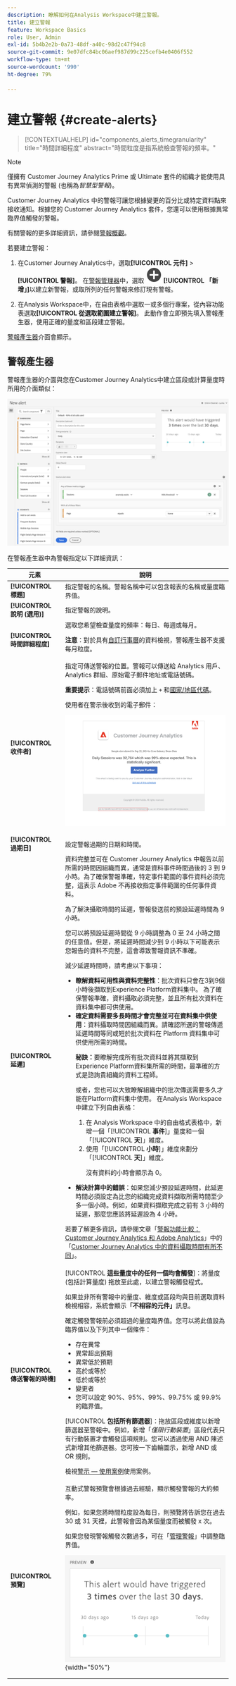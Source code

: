 ```yaml
---
description: 瞭解如何在Analysis Workspace中建立警報。
title: 建立警報
feature: Workspace Basics
role: User, Admin
exl-id: 5b4b2e2b-0a73-48df-a40c-98d2c47f94c8
source-git-commit: 9e07dfc84bc06aef987d99c225cefb4e0406f552
workflow-type: tm+mt
source-wordcount: '990'
ht-degree: 79%

---
```


# 建立警報 {#create-alerts}

<!-- markdownlint-disable MD034 -->

>[!CONTEXTUALHELP]
>id="components_alerts_timegranularity"
>title="時間詳細程度"
>abstract="時間粒度是指系統檢查警報的頻率。"

<!-- markdownlint-enable MD034 -->


>[!NOTE]
>
>僅擁有 Customer Journey Analytics Prime 或 Ultimate 套件的組織才能使用具有異常偵測的警報 (也稱為&#x200B;_智慧型警報_)。

Customer Journey Analytics 中的警報可讓您根據變更的百分比或特定資料點來接收通知。根據您的 Customer Journey Analytics 套件，您還可以使用根據異常臨界值觸發的警報。

有關警報的更多詳細資訊，請參閱[警報概觀](/help/components/c-intelligent-alerts/intelligent-alerts.md)。

若要建立警報：

<!-- Note that there are difference in how alerts are created in CJA vs AA. In AA you can create alerts from the Workspace menu and using a shortcut; these are not possible in CJA... -->

1. 在Customer Journey Analytics中，選取&#x200B;**[!UICONTROL 元件]** > **[!UICONTROL 警報]**。 在[警報管理器](alert-manager.md)中，選取 ![AddCircle](/help/assets/icons/AddCircle.svg) **[!UICONTROL 「新增」]**&#x200B;以建立新警報，或取所列的任何警報來修訂現有警報。

1. 在Analysis Workspace中，在自由表格中選取一或多個行專案，從內容功能表選取&#x200B;**[!UICONTROL 從選取範圍建立警報]**。 此動作會立即預先填入警報產生器，使用正確的量度和區段建立警報。

[警報產生器](#alert-builder)介面會顯示。


## 警報產生器

警報產生器的介面與您在Customer Journey Analytics中建立區段或計算量度時所用的介面類似：

![警報產生器介面](assets/alert-builder.png)

在警報產生器中為警報指定以下詳細資訊：

| 元素 | 說明 |
|---------|----------|
| **[!UICONTROL 標題]** | 指定警報的名稱。警報名稱中可以包含報表的名稱或量度臨界值。 |
| **[!UICONTROL 說明 (選用)]** | 指定警報的說明。 |
| **[!UICONTROL 時間詳細程度]** | 選取您希望檢查量度的頻率：每日、每週或每月。<p><b>注意</b>：對於具有[自訂行事曆](/help/data-views/create-dataview.md#calendar)的資料檢視，警報產生器不支援每月粒度。<!--true?--></p> |
| **[!UICONTROL 收件者]** | 指定可傳送警報的位置。警報可以傳送給 Analytics 用戶、Analytics 群組、原始電子郵件地址或電話號碼。<p><b>重要提示</b>：電話號碼前面必須加上 `+` 和[國家/地區代碼](https://countrycode.org/)。</p><p>使用者在警示後收到的電子郵件：</p><p>![警報電子郵件](assets/alerts-email.PNG)</p> |
| **[!UICONTROL 過期日]** | 設定警報過期的日期和時間。 |
| **[!UICONTROL 延遲]** | 資料完整並可在 Customer Journey Analytics 中報告以前所需的時間因組織而異，通常是資料事件時間過後的 3 到 9 小時。為了確保警報準確，特定事件範圍的事件資料必須完整，這表示 Adob&#x200B;&#x200B;e 不再接收指定事件範圍的任何事件資料。<p>為了解決攝取時間的延遲，警報發送前的預設延遲時間為 9 小時。</p><p>您可以將預設延遲時間從 9 小時調整為 0 至 24 小時之間的任意值。但是，將延遲時間減少到 9 小時以下可能表示您報告的資料不完整，這會導致警報資訊不準確。</p><p>減少延遲時間時，請考慮以下事項：</p><ul><li>**瞭解資料可用性與資料完整性**：批次資料只會在3到9個小時後擷取到Experience Platform資料集中。 為了確保警報準確，資料攝取必須完整，並且所有批次資料在資料集中都可供使用。</li><li>**確定資料需要多長時間才會完整並可在資料集中供使用**：資料攝取時間因組織而異。請確認所選的警報傳遞延遲時間等同或短於批次資料在 Platform 資料集中可供使用所需的時間<!--add link? -->。</li><p>**秘訣：**&#x200B;要瞭解完成所有批次資料並將其擷取到Experience Platform資料集所需的時間，最準確的方式是諮詢貴組織的資料工程師。</p><p>或者，您也可以大致瞭解組織中的批次傳送需要多久才能在Platform資料集中使用。 在Analysis Workspace中建立下列自由表格：</p><ol><li>在 Analysis Workspace 中的自由格式表格中，新增一個「[!UICONTROL **事件**]」量度和一個「[!UICONTROL **天**]」維度。</li><li>使用「[!UICONTROL **小時**]」維度來劃分「[!UICONTROL **天**]」維度。<p>沒有資料的小時會顯示為 0。</p></li></ol><li>**解決計算中的錯誤**：如果您減少預設延遲時間，此延遲時間必須設定為比您的組織完成資料擷取所需時間至少多一個小時。例如，如果資料擷取完成之前有 3 小時的延遲，那麼您應該將延遲設為 4 小時。</li></ul><p>若要了解更多資訊，請參閱文章「[警報功能比較：Customer Journey Analytics 和 Adob&#x200B;&#x200B;e Analytics](/help/components/c-intelligent-alerts/alerts-feature-comparison.md)」中的「[Customer Journey Analytics 中的資料攝取時間有所不同](/help/components/c-intelligent-alerts/alerts-feature-comparison.md#data-ingestion-times-vary-in-customer-journey-analytics)」。 |
| **[!UICONTROL 傳送警報的時機]** | [!UICONTROL **這些量度中的任何一個均會觸發**]：將量度 (包括計算量度) 拖放至此處，以建立警報觸發程式。<p>如果並非所有警報中的量度、維度或區段均與目前選取資料檢視相容，系統會顯示&#x200B;**「不相容的元件」**&#x200B;訊息。</p><p>確定觸發警報前必須超過的量度臨界值。您可以將此值設為臨界值以及下列其中一個條件：</p><ul><li>存在異常</li><li>異常超出預期</li><li>異常低於預期</li><li>高於或等於</li><li>低於或等於</li><li>變更者</li><li>您可以設定 90%、95%、99%、99.75% 或 99.9% 的臨界值。</li></ul><p>[!UICONTROL **包括所有篩選器**]：拖放區段或維度以新增篩選器至警報中。例如，新增「*僅限行動裝置*」區段代表只有行動裝置才會觸發這項規則。您可以透過使用 AND 陳述式新增其他篩選器。您可按一下齒輪圖示，新增 AND 或 OR 規則。</p><p>檢視[警示 — 使用案例](/help/components/c-intelligent-alerts/alerts-use-cases.md)使用案例。</p> |
| **[!UICONTROL 預覽]** | 互動式警報預覽會根據過去經驗，顯示觸發警報的大約頻率。<p>例如，如果您將時間粒度設為每日，則預覽將告訴您在過去 30 或 31 天裡，此警報會因為某個量度而被觸發 x 次。</p><p>如果您發現警報觸發次數過多，可在「[管理警報](/help/components/c-intelligent-alerts/alert-manager.md)」中調整臨界值。</p><p>![](assets/alert-preview.png){width="50%"}</p> |
